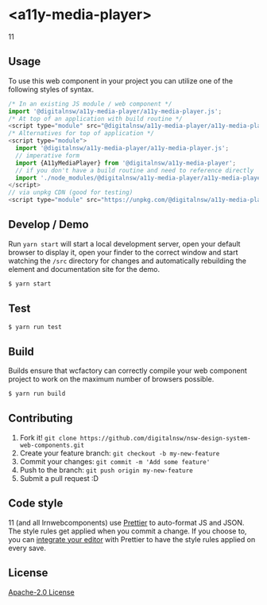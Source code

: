 # &lt;a11y-media-player&gt;

11
> 

## Usage
To use this web component in your project you can utilize one of the following styles of syntax.

```js
/* In an existing JS module / web component */
import '@digitalnsw/a11y-media-player/a11y-media-player.js';
/* At top of an application with build routine */
<script type="module" src="@digitalnsw/a11y-media-player/a11y-media-player.js"></script>
/* Alternatives for top of application */
<script type="module">
  import '@digitalnsw/a11y-media-player/a11y-media-player.js';
  // imperative form
  import {A11yMediaPlayer} from '@digitalnsw/a11y-media-player';
  // if you don't have a build routine and need to reference directly
  import './node_modules/@digitalnsw/a11y-media-player/a11y-media-player.js';
</script>
// via unpkg CDN (good for testing)
<script type="module" src="https://unpkg.com/@digitalnsw/a11y-media-player/a11y-media-player.js"></script>
```

## Develop / Demo
Run `yarn start` will start a local development server, open your default browser to display it, open your finder to the correct window and start watching the `/src` directory for changes and automatically rebuilding the element and documentation site for the demo.
```bash
$ yarn start
```

## Test

```bash
$ yarn run test
```

## Build
Builds ensure that wcfactory can correctly compile your web component project to
work on the maximum number of browsers possible.
```bash
$ yarn run build
```

## Contributing

1. Fork it! `git clone https://github.com/digitalnsw/nsw-design-system-web-components.git`
2. Create your feature branch: `git checkout -b my-new-feature`
3. Commit your changes: `git commit -m 'Add some feature'`
4. Push to the branch: `git push origin my-new-feature`
5. Submit a pull request :D

## Code style

11 (and all lrnwebcomponents) use [Prettier][prettier] to auto-format JS and JSON.  The style rules get applied when you commit a change.  If you choose to, you can [integrate your editor][prettier-ed] with Prettier to have the style rules applied on every save.

[prettier]: https://github.com/prettier/prettier/
[prettier-ed]: https://github.com/prettier/prettier/#editor-integration
[polyserve]: https://github.com/Polymer/polyserve
[web-component-tester]: https://github.com/Polymer/web-component-tester

## License
[Apache-2.0 License](http://opensource.org/licenses/Apache-2.0)
